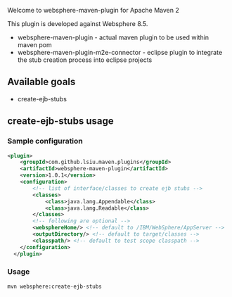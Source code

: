 Welcome to websphere-maven-plugin for Apache Maven 2

This plugin is developed against Websphere 8.5.

  * websphere-maven-plugin - actual maven plugin to be used within maven pom
  * websphere-maven-plugin-m2e-connector - eclipse plugin to integrate the stub creation process into eclipse projects

## Available goals
  * create-ejb-stubs

## create-ejb-stubs usage

### Sample configuration

```xml
<plugin>
    <groupId>com.github.lsiu.maven.plugins</groupId>
    <artifactId>websphere-maven-plugin</artifactId>
    <version>1.0.1</version>
	<configuration>
        <!-- list of interface/classes to create ejb stubs -->
		<classes>
	    	<class>java.lang.Appendable</class>
		    <class>java.lang.Readable</class>
		</classes>
        <!-- following are optional -->
        <websphereHome/> <!-- default to /IBM/WebSphere/AppServer -->
        <outputDirectory/> <!-- default to target/classes -->
        <classpath/> <!-- default to test scope classpath -->
	</configuration>
  </plugin>
```

### Usage
```sh 
mvn websphere:create-ejb-stubs
```